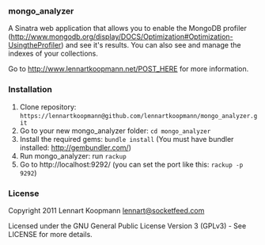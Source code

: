 ### mongo_analyzer
A Sinatra web application that allows you to enable the MongoDB profiler
(http://www.mongodb.org/display/DOCS/Optimization#Optimization-UsingtheProfiler) and see it's
results. You can also see and manage the indexes of your collections.

Go to http://www.lennartkoopmann.net/POST_HERE for more information.

### Installation
 1. Clone repository: `https://lennartkoopmann@github.com/lennartkoopmann/mongo_analyzer.git`
 2. Go to your new mongo_analyzer folder: `cd mongo_analyzer`
 3. Install the required gems: `bundle install` (You must have bundler installed: http://gembundler.com/)
 4. Run mongo_analyzer: run `rackup`
 5. Go to http://localhost:9292/ (you can set the port like this: `rackup -p 9292`)

### License
Copyright 2011 Lennart Koopmann <lennart@socketfeed.com>

Licensed under the GNU General Public License Version 3 (GPLv3) - See LICENSE for more details.
